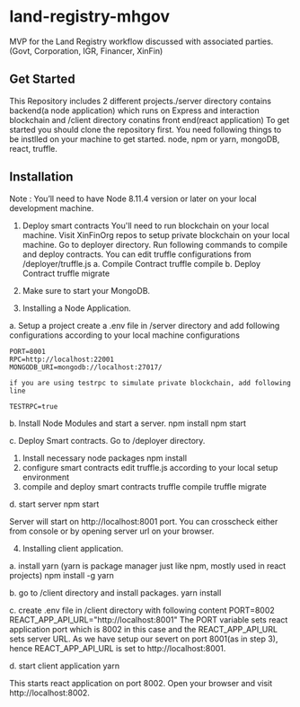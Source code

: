 # land-registry-mhgov
MVP for the Land Registry workflow discussed with associated parties. (Govt, Corporation, IGR, Financer, XinFin)

## Get Started
This Repository includes 2 different projects./server directory contains backend(a node application) which runs on Express and interaction blockchain and /client directory conatins front end(react application)
To get started you should clone the repository first. You need following things to be instlled on your machine to get started.
node, npm or yarn, mongoDB, react, truffle.

## Installation

Note : You’ll need to have Node 8.11.4 version or later on your local development machine.

1. Deploy smart contracts
      You'll need to run blockchain on your local machine. Visit XinFinOrg repos to setup private blockchain on your local machine.
      Go to deployer directory. Run following commands to compile and deploy contracts.
      You can edit truffle configurations from /deployer/truffle.js
            a. Compile Contract
                truffle compile
            b. Deploy Contract
                truffle migrate

2. Make sure to start your MongoDB.

3. Installing a Node Application.

a. Setup a project
  create a .env file in /server directory and add following configurations according to your local machine configurations

    PORT=8001
    RPC=http://localhost:22001
    MONGODB_URI=mongodb://localhost:27017/

    if you are using testrpc to simulate private blockchain, add following line

    TESTRPC=true

b. Install Node Modules and start a server.
      npm install
      npm start

c. Deploy Smart contracts.
   Go to /deployer directory. 
   1. Install necessary node packages
      npm install
   2. configure smart contracts
      edit truffle.js according to your local setup environment
   3. compile and deploy smart contracts
       truffle compile
       truffle migrate

d. start server
      npm start

Server will start on http://localhost:8001 port. You can crosscheck either from console or by opening server url on your browser.

4. Installing client application.

a. install yarn (yarn is package manager just like npm, mostly used in react projects)
    npm install -g yarn
    
b. go to /client directory and install packages.
   yarn install

c. create .env file in /client directory with following content
      PORT=8002
      REACT_APP_API_URL="http://localhost:8001"
The PORT variable sets react application port which is 8002 in this case and the REACT_APP_API_URL sets server URL. As we have setup our severt on port 8001(as in step 3), hence REACT_APP_API_URL is set to http://localhost:8001.

d. start client application
      yarn

This starts react application on port 8002. Open your browser and visit http://localhost:8002.





